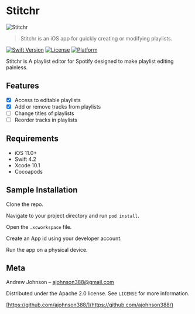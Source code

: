 # Stitchr

![Stitchr](https://github.com/ajohnson388/Stitcher/blob/master/images/Stitchr-Logo.png)

> Stitchr is an iOS app for quickly creating or modifying playlists.

[![Swift Version][swift-image]][swift-url]
[![License][license-image]][license-url]
[![Platform][platform-image]][platform-url]

Stitchr is A playlist editor for Spotify designed to make playlist editing painless.

## Features

- [x] Access to editable playlists
- [x] Add or remove tracks from playlists
- [ ] Change titles of playlists
- [ ] Reorder tracks in playlists

## Requirements

- iOS 11.0+
- Swift 4.2
- Xcode 10.1
- Cocoapods

## Sample Installation

Clone the repo.

Navigate to your project directory and run `pod install`.

Open the `.xcworkspace` file.

Create an App id using your developer account.

Run the app on a physical device.

## Meta
Andrew Johnson – ajohnson388@gmail.com

Distributed under the Apache 2.0 license. See ``LICENSE`` for more information.

[https://github.com/ajohnson388/](https://github.com/ajohnson388/)

[swift-image]:https://img.shields.io/badge/swift-4.2-orange.svg
[swift-url]: https://swift.org/
[test-coverage-image]:https://img.shields.io/badge/Coverage-80%25-orange.svg
[license-image]: https://img.shields.io/badge/License-Apache-2.0-blue.svg
[license-url]: LICENSE
[platform-image]:https://img.shields.io/badge/platform-iOS-green.svg?style=flat
[platform-url]:https://developer.apple.com/
